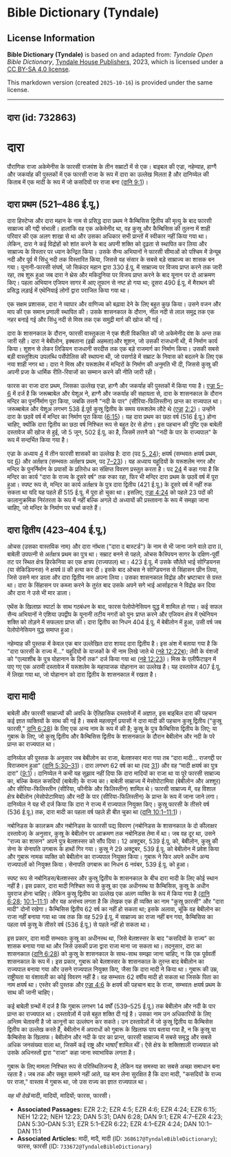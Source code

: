 # Bible Dictionary (Tyndale)

## License Information

**Bible Dictionary (Tyndale)** is based on and adapted from: _Tyndale Open Bible Dictionary_, [Tyndale House Publishers](https://tyndaleopenresources.com/), 2023, which is licensed under a [CC BY-SA 4.0 license](https://creativecommons.org/licenses/by-sa/4.0/legalcode.en).

This markdown version (created `2025-10-16`) is provided under the same license.



--------------------------------

## दारा (id: 732863)

दारा
====

पौराणिक राजा अकेमेनीस के फारसी राजवंश के तीन सम्राटों में से एक। बाइबल की एज्रा, नहेम्याह, हाग्गै और जकर्याह की पुस्तकों में एक फारसी राजा के रूप में दारा का उल्लेख मिलता है और दानिय्येल की किताब में एक मादी के रूप में जो कसदियों पर राजा बना ([दानि 9:1](https://ref.ly/Dan9:1))।

दारा प्रथम (521–486 ई.पू.)
--------------------------

दारा हिस्टेप्स और दारा महान के नाम से प्रसिद्ध दारा प्रथम ने कैम्बिसिस द्वितीय की मृत्यु के बाद फारसी साम्राज्य की गद्दी संभाली। हालांकि वह एक अकेमेनीद था, वह कुस्रू और कैम्बिसिस की तुलना में शाही परिवार की एक अलग शाखा से था और उसका अधिकार सभी प्रान्तों में स्वीकार नहीं किया गया था। लेकिन, दारा ने कई विद्रोहों को शांत करने के बाद अपनी शक्ति को दृढ़ता से स्थापित कर लिया और साम्राज्य के विस्तार पर ध्यान केन्द्रित किया। उसके सैन्य अभियानों ने फारसी सीमाओं को पश्चिम में डेन्यूब नदी और पूर्व में सिंधु नदी तक विस्तारित किया, जिससे वह संसार के सबसे बड़े साम्राज्य का शासक बन गया। यूनानी\-फारसी संघर्ष, जो सिकंदर महान द्वारा 330 ई.पू. में साम्राज्य पर विजय प्राप्त करने तक जारी रहा, तब शुरू हुआ जब दारा ने थ्रेस और मकिदुनिया पर विजय प्राप्त करने के बाद यूनान पर दो आक्रमण किए। पहला अभियान एजियन सागर में आए तूफान से नष्ट हो गया था; दूसरा 490 ई.पू. में मैराथन की प्रसिद्ध लड़ाई में एथेनियाई लोगों द्वारा पराजित किया गया था।

एक सक्षम प्रशासक, दारा ने व्यापार और वाणिज्य को बढ़ावा देने के लिए बहुत कुछ किया। उसने वजन और माप की एक समान प्रणाली स्थापित की। उसके शासनकाल के दौरान, नील नदी से लाल समुद्र तक एक नहर बनाई गई और सिंधु नदी से मिस्र तक एक समुद्री मार्ग की खोज की गई।

दारा के शासनकाल के दौरान, फारसी वास्तुकला ने एक शैली विकसित की जो अकेमेनीद वंश के अन्त तक जारी रही। दारा ने बेबीलोन, इक्बताना (इब्री अहमता)और शूशन, जो उसकी राजधानी थी, में निर्माण कार्य किया। शूशन से लेकर लिडियन राजधानी सरदीस तक एक बड़े राजमार्ग का निर्माण किया। उसकी सबसे बड़ी वास्तुशिल्प उपलब्धि पर्सेपोलिस की स्थापना थी, जो पसर्गाडे में सम्राट के निवास को बदलने के लिए एक नया शाही नगर था। दारा ने मिस्र और यरूशलेम में मन्दिरों के निर्माण की अनुमति भी दी, जिससे कुस्रू की अपनी प्रजा के धार्मिक रीति\-रिवाजों का सम्मान करने की नीति जारी रही।

फारस का राजा दारा प्रथम, जिसका उल्लेख एज्रा, हाग्गै और जकर्याह की पुस्तकों में किया गया है। [एज्रा 5–6](https://ref.ly/Ezra5:1-Ezra6:22) में दर्ज है कि जरूब्बाबेल और येशूअ ने, हाग्गै और जकर्याह की सहायता से, दारा के शासनकाल के दौरान मन्दिर का पुनर्निर्माण पूरा किया, जबकि तत्तनै "नदी के पार" (सीरिया\-फिलिस्तीन) प्रान्त का राज्यपाल था। जरूब्बाबेल और येशूअ लगभग 538 ई.पूर्व कुस्रू द्वितीय के समय यरूशलेम लौटे थे ([एज्रा](https://ref.ly/Ezra5:1-Ezra6:22) [2:2](https://ref.ly/Ezra2:2))। उन्होंने दारा के छठवें वर्ष में मन्दिर का निर्माण पूरा किया ([6:15](https://ref.ly/Ezra6:15))। यह दारा प्रथम का छठा वर्ष (516 ई.पू.) होना चाहिए, क्योंकि दारा द्वितीय का छठा वर्ष निश्चित रूप से बहुत देर से होगा। इस पहचान की पुष्टि एक बाबेली दस्तावेज की खोज से हुई, जो 5 जून, 502 ई.पू. का है, जिसमें तत्तनै को "नदी के पार के राज्यपाल" के रूप में सन्दर्भित किया गया है।

एज्रा के अध्याय [4](https://ref.ly/Ezra4:1-Ezra4:24) में तीन फारसी शासकों का उल्लेख है: दारा (पद [5, 24](https://ref.ly/Ezra4:5,Ezra4:24)); क्षयर्ष (सम्भवतः क्षयर्ष प्रथम, पद [6](https://ref.ly/Ezra4:6)) और अर्तक्षत्र (सम्भवतः अर्तक्षत्र प्रथम, पद [7–23](https://ref.ly/Ezra4:7-Ezra4:23))। यह अध्याय यहूदियों के यरूशलेम नगर और मन्दिर के पुनर्निर्माण के प्रयासों के प्रतिरोध का संक्षिप्त विवरण प्रस्तुत करता है। पद [24](https://ref.ly/Ezra4:24) में कहा गया है कि मन्दिर का कार्य "दारा के राज्य के दूसरे वर्ष" तक रुका रहा, फिर भी मन्दिर दारा प्रथम के छठवें वर्ष में पूरा हुआ। स्पष्ट रूप से, मन्दिर का कार्य अर्तक्षत्र के पुत्र दारा द्वितीय (421 ई.पू.) के दूसरे वर्ष में नहीं रुक सकता था यदि यह पहले ही 515 ई.पू. में पूरा हो चुका था। इसलिए, [एज्रा 4:24](https://ref.ly/Ezra4:24) को पहले 23 पदों की कालानुक्रमिक निरंतरता के रूप में नहीं बल्कि अगले दो अध्यायों की प्रस्तावना के रूप में समझा जाना चाहिए, जो मन्दिर के निर्माण पर चर्चा करते हैं।

दारा द्वितीय (423–404 ई.पू.)
----------------------------

ओचस (उसका वास्तविक नाम) और दारा नॉथस ("दारा द बास्टर्ड") के नाम से भी जाना जाने वाले दारा II, बाबेली उपपत्नी से अर्तक्षत्र प्रथम का पुत्र था। सम्राट बनने से पहले, ओचस कैस्पियन सागर के दक्षिण\-पूर्वी तट पर स्थित क्षेत्र हिरकेनिया का एक क्षत्रप (राज्यपाल) था। 423 ई.पू. में उसके सौतेले भाई सोग्डियनस (या सेकिडियनस) ने क्षयर्ष II की हत्या कर दी। इसके बाद ओचस ने सोग्डियनस से सिंहासन छीन लिया, जिसे उसने मार डाला और दारा द्वितीय नाम अपना लिया। उसका शासनकाल विद्रोह और भ्रष्टाचार से ग्रस्त था। दारा के सिंहासन पर कब्जा करने के तुरंत बाद उसके अपने सगे भाई आर्साइटस ने विद्रोह कर दिया और दारा ने उसे भी मार डाला।

एथेंस के खिलाफ़ स्पार्टा के साथ गठबंधन के बाद, फारस पेलोपोनेसियन युद्ध में शामिल हो गया। कई सफल सैन्य अभियानों ने एशिया उपद्वीप के यूनानी तटीय नगरों को पुनः प्राप्त करने और एजियन क्षेत्र में एथेनियन शक्ति को तोड़ने में सफलता प्राप्त की। दारा द्वितीय का निधन 404 ई.पू. में बेबीलोन में हुआ, उसी वर्ष जब पेलोपोनेसियन युद्ध समाप्त हुआ।

नहेम्याह की पुस्तक में केवल एक बार उल्लेखित दारा शायद दारा द्वितीय है। इस अंश में बताया गया है कि "दारा फारसी के राज्य में..." यहूदियों के याजकों के भी नाम लिखे जाते थे ([नहे 12:22ब](https://ref.ly/Neh12:22)); लेवी के वंशजों को "एल्याशीब के पुत्र योहानान के दिनों तक" दर्ज किया गया था ([नहे 12:23](https://ref.ly/Neh12:23))। मिस्र के एलीफैंटाइन में पाए गए एक अरामी दस्तावेज में यरूशलेम के महायाजक योहानान का उल्लेख है। यह दस्तावेज 407 ई.पू. में लिखा गया था, जो योहानान को दारा द्वितीय के शासनकाल में रखता है।

दारा मादी
---------

बाबेली और फारसी साम्राज्यों की अवधि के ऐतिहासिक दस्तावेजों में अज्ञात, इस बाइबिल दारा की पहचान कई ज्ञात व्यक्तियों के साथ की गई है। सबसे महत्वपूर्ण प्रयासों ने दारा मादी की पहचान कुस्रू द्वितीय ("कुस्रू फारसी," [दानि 6:28](https://ref.ly/Dan6:28)) के लिए एक अन्य नाम के रूप में की है; कुस्रू के पुत्र कैम्बिसिस द्वितीय के लिए; या गुबारू के लिए, जो कुस्रू द्वितीय और कैम्बिसिस द्वितीय के शासनकाल के दौरान बेबीलोन और नदी के परे प्रान्त का राज्यपाल था।

दानिय्येल की पुस्तक के अनुसार जब बेबीलोन का राजा, बेलशस्सर मारा गया तब “दारा मादी... राजगद्दी पर विराजमान हुआ” ([दानि 5:30–31](https://ref.ly/Dan5:30-Dan5:31))। दारा लगभग 62 वर्ष का था (पद [31](https://ref.ly/Dan5:31)) और वह “मादी क्षयर्ष का पुत्र दारा” ([9:1](https://ref.ly/Dan9:1))। दानिय्येल ने कभी यह सुझाव नहीं दिया कि दारा मादियों का राजा था या पूरे फारसी साम्राज्य का, बल्कि केवल कसदियों (बाबेली) के राज्य का। बाबेली साम्राज्य में मेसोपोटामिया (बेबीलोन और अश्शूर) और सीरिया\-फिलिस्तीन (सीरिया, फीनीके और फिलिस्तीन) शामिल थे। फारसी साम्राज्य में, वह विशाल क्षेत्र बेबीलोन (मेसोपोटामिया) और नदी के पार (सीरिया\-फिलिस्तीन) के प्रान्त के रूप में जाना जाने लगा। दानिय्येल ने यह भी दर्ज किया कि दारा ने राज्य में राज्यपाल नियुक्त किए। कुस्रू फारसी के तीसरे वर्ष (536 ई.पू.) तक, दारा मादी का पहला वर्ष पहले ही बीत चुका था ([दानि 10:1–11:1](https://ref.ly/Dan10:1-Dan11:1))।

नबोनिडस के कालक्रम और नबोनिडस के फारसी पद्य विवरण (नबोनिडस के शासनकाल के दो कीलाक्षर दस्तावेज) के अनुसार, कुस्रू के बेबीलोन पर आक्रमण तक नबोनिडस तेमा में था। जब वह दूर था, उसने "राज्य का शासन" अपने पुत्र बेलशस्सर को सौंप दिया। 12 अक्टूबर, 539 ई.पू. को, बेबीलोन, कुस्रू की सेना के सेनापति उगबारू के हाथों गिर गया। कुस्रू ने 29 अक्टूबर, 539 ई.पू. को बेबीलोन में प्रवेश किया और गुबारू नामक व्यक्ति को बेबीलोन का राज्यपाल नियुक्त किया। गुबारू ने फिर अपने अधीन अन्य राज्यपालों को नियुक्त किया। सेनापति उगबारू का निधन 6 नवंबर, 539 ई.पू. को हुआ।

स्पष्ट रूप से नबोनिडस/बेलशस्सर और कुस्रू द्वितीय के शासनकाल के बीच दारा मादी के लिए कोई स्थान नहीं है। इस प्रकार, दारा मादी निश्चित रूप से कुस्रू का एक अधीनस्थ या कैम्बिसिस, कुस्रू के अधीन युवराज होना चाहिए। लेकिन कुस्रू द्वितीय का उल्लेख एक अलग व्यक्ति के रूप में किया गया है ([दानि 6:28](https://ref.ly/Dan6:28); [10:1–11:1](https://ref.ly/Dan10:1-Dan11:1)) और यह असंभव लगता है कि लेखक एक ही व्यक्ति का नाम "कुस्रू फ़ारसी" और "दारा मादी" दोनों रखेगा। कैम्बिसिस द्वितीय 62 वर्ष का नहीं हो सकता था; इसके अलावा, चूंकि वह बेबीलोन का राजा नहीं बनाया गया था जब तक कि वह 529 ई.पू. में साम्राज्य का राजा नहीं बन गया, कैम्बिसिस का पहला वर्ष कुस्रू के तीसरे वर्ष (536 ई.पू.) से पहले नहीं हो सकता था।

इस प्रकार, दारा मादी सम्भवतः कुस्रू का अधीनस्थ था, जिसे बेलशस्सर के बाद "कसदियों के राज्य" का शासक बनाया गया था और जिसे उसकी प्रजा द्वारा राजा माना जा सकता था। तदनुसार, दारा का शासनकाल ([दानि 6:28](https://ref.ly/Dan6:28)) को कुस्रू के शासनकाल के साथ\-साथ समझा जाना चाहिए, न कि एक पूर्ववर्ती शासनकाल के रूप में। इस प्रकार, गुबारू को बेलशस्सर के शासनकाल के तुरन्त बाद बेबीलोन का राज्यपाल बनाया गया और उसने राज्यपाल नियुक्त किए, जैसा कि दारा मादी ने किया था। गुबारू की उम्र, राष्ट्रीयता या वंशावली का कोई विवरण नहीं है। वह सम्भवतः 62 वर्षीय मादी हो सकता था जिसके पिता का नाम क्षयर्ष था। एस्तेर की पुस्तक और [एज्रा 4:6](https://ref.ly/Ezra4:6) के क्षयर्ष की पहचान बाद के राजा, सम्भवतः क्षयर्ष प्रथम के साथ की जानी चाहिए।

कई बाबेली ग्रन्थों में दर्ज है कि गुबारू लगभग 14 वर्षों (539–525 ई.पू.) तक बेबीलोन और नदी के पार प्रान्त का राज्यपाल था। दस्तावेज़ों में उसे बहुत शक्ति दी गई है। उसका नाम उन अधिकारियों के लिए अन्तिम चेतावनी है जो कानूनों का उल्लंघन कर सकते। उन दस्तावेज़ों में जो कुस्रू द्वितीय या कैम्बिसेस द्वितीय का उल्लेख करते हैं, बेबीलोन में अपराधों को गुबारू के खिलाफ पाप बताया गया है, न कि कुस्रू या कैम्बिसेस के खिलाफ। बेबीलोन और नदी के पार का प्रान्त, फारसी साम्राज्य में सबसे समृद्ध और सबसे अधिक जनसंख्या वाला था, जिसमें कई राष्ट्र और भाषाएँ शामिल थीं। ऐसे क्षेत्र के शक्तिशाली राज्यपाल को उसके अधिनस्तों द्वारा "राजा" कहा जाना स्वाभाविक लगता है।

गुबारू के लिए मामला निश्चित रूप से परिस्थितिजन्य है, लेकिन यह समस्या का सबसे अच्छा समाधान बना रहता है। जब तक और सबूत सामने नहीं आते, यह मान लेना सुरक्षित है कि दारा मादी, "कसदियों के राज्य पर राजा," वास्तव में गुबारू था, जो उस राज्य का ज्ञात राज्यपाल था।

*यह भी देखें* मादी, मादियों, मादियों; फारस, फारसी।

* **Associated Passages:** EZR 2:2; EZR 4:5; EZR 4:6; EZR 4:24; EZR 6:15; NEH 12:22; NEH 12:23; DAN 5:31; DAN 6:28; DAN 9:1; EZR 4:7–EZR 4:23; DAN 5:30–DAN 5:31; EZR 5:1–EZR 6:22; EZR 4:1–EZR 4:24; DAN 10:1–DAN 11:1
* **Associated Articles:** मादी, मादै, मादी (ID: `368617@TyndaleBibleDictionary`); फारस, फारसी (ID: `733672@TyndaleBibleDictionary`)

